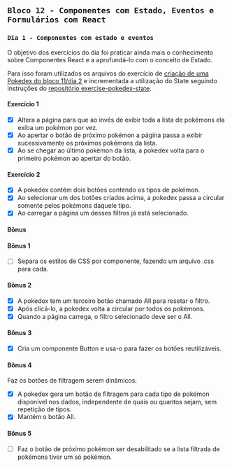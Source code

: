 ## `Bloco 12 - Componentes com Estado, Eventos e Formulários com React`

### `Dia 1 - Componentes com estado e eventos`

O objetivo dos exercícios do dia foi praticar ainda mais o conhecimento sobre Componentes React e a aprofundá-lo com o conceito de Estado.

Para isso foram utilizados os arquivos do exercício de [criação de uma Pokedex do bloco 11/dia 2](../../bloco_11/introducao-a-react_2/) e incrementada a utilização do State seguindo instruções do [repositório exercise-pokedex-state](https://github.com/leticiabora/exercise-pokedex-state).

#### Exercício 1

- [x] Altera a página para que ao invés de exibir toda a lista de pokémons ela exiba um pokémon por vez.
- [x] Ao apertar o botão de próximo pokémon a página passa a exibir sucessivamente os próximos pokémons da lista.
- [x] Ao se chegar ao último pokémon da lista, a pokedex volta para o primeiro pokémon ao apertar do botão.

#### Exercício 2

- [x] A pokedex contém dois botões contendo os tipos de pokémon.
- [x] Ao selecionar um dos botões criados acima, a pokedex passa a circular somente pelos pokémons daquele tipo.
- [x] Ao carregar a página um desses filtros já está selecionado.

#### Bônus

#### Bônus 1

- [ ] Separa os estilos de CSS por componente, fazendo um arquivo .css para cada.

#### Bônus 2

- [x] A pokedex tem um terceiro botão chamado All para resetar o filtro.
- [x] Após clicá-lo, a pokedex volta a circular por todos os pokémons.
- [x] Quando a página carrega, o filtro selecionado deve ser o All.

#### Bônus 3

- [x] Cria um componente Button e usa-o para fazer os botões reutilizáveis.

#### Bônus 4

Faz os botões de filtragem serem dinâmicos:

- [x] A pokedex gera um botão de filtragem para cada tipo de pokémon disponível nos dados, independente de quais ou quantos sejam, sem repetição de tipos.
- [x] Mantém o botão All.

#### Bônus 5

- [ ] Faz o botão de próximo pokémon ser desabilitado se a lista filtrada de pokémons tiver um só pokémon.
